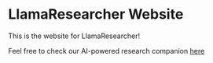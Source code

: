 # LlamaResearcher Website

This is the website for LlamaResearcher!

Feel free to check our AI-powered research companion [here](https://app.llamaresearcher.com)
